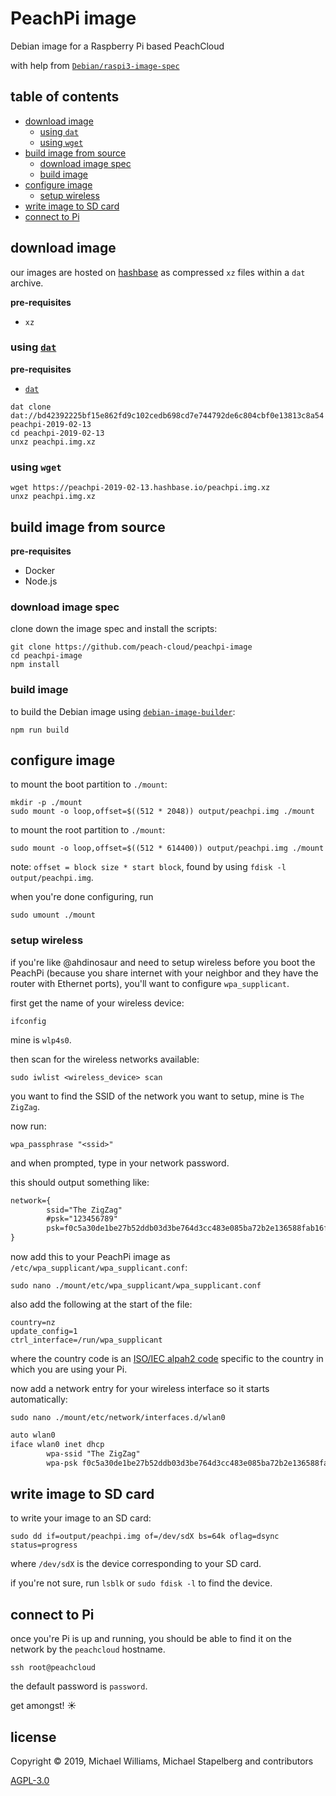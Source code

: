 # PeachPi image

Debian image for a Raspberry Pi based PeachCloud

with help from [`Debian/raspi3-image-spec`](https://github.com/Debian/raspi3-image-spec)

## table of contents

- [download image](#download-image)
  - [using `dat`](#using-dat)
  - [using `wget`](#using-wget)
- [build image from source](#build-image-from-source)
  - [download image spec](#download-image-spec)
  - [build image](#build-image)
- [configure image](#configure-image)
  - [setup wireless](#setup-wireless)
- [write image to SD card](#write-image-to-SD-card)
- [connect to Pi](#connect-to-Pi)

## download image

our images are hosted on [hashbase](https://hashbase.io) as compressed `xz` files within a `dat` archive.

**pre-requisites**

- `xz`

### using [`dat`](https://github.com/datproject/dat)

**pre-requisites**

- [`dat`](https://github.com/datproject/dat#installing-the--dat-command-line-tool)

```shell
dat clone dat://bd42392225bf15e862fd9c102cedb698cd7e744792de6c804cbf0e13813c8a54 peachpi-2019-02-13
cd peachpi-2019-02-13
unxz peachpi.img.xz
```

### using `wget`

```
wget https://peachpi-2019-02-13.hashbase.io/peachpi.img.xz
unxz peachpi.img.xz
```

## build image from source

**pre-requisites**

- Docker
- Node.js

### download image spec

clone down the image spec and install the scripts:

```
git clone https://github.com/peach-cloud/peachpi-image
cd peachpi-image
npm install
```

### build image

to build the Debian image using [`debian-image-builder`](https://github.com/ahdinosaur/debian-image-builder):

```
npm run build
```

## configure image

to mount the boot partition to `./mount`:

```shell
mkdir -p ./mount
sudo mount -o loop,offset=$((512 * 2048)) output/peachpi.img ./mount
```

to mount the root partition to `./mount`:

```shell
sudo mount -o loop,offset=$((512 * 614400)) output/peachpi.img ./mount
```

note: `offset = block size * start block`, found by using `fdisk -l output/peachpi.img`.

when you're done configuring, run

```shell
sudo umount ./mount
```

### setup wireless

if you're like @ahdinosaur and need to setup wireless before you boot the PeachPi (because you share internet with your neighbor and they have the router with Ethernet ports), you'll want to configure `wpa_supplicant`.

first get the name of your wireless device:

```shell
ifconfig
```

mine is `wlp4s0`.

then scan for the wireless networks available:

```shell
sudo iwlist <wireless_device> scan
```

you want to find the SSID of the network you want to setup, mine is `The ZigZag`.

now run:

```shell
wpa_passphrase "<ssid>"
```

and when prompted, type in your network password.

this should output something like:

```txt
network={
        ssid="The ZigZag"
        #psk="123456789"
        psk=f0c5a30de1be27b52ddb03d3be764d3cc483e085ba72b2e136588fab16f42624
}
```

now add this to your PeachPi image as `/etc/wpa_supplicant/wpa_supplicant.conf`:

```shell
sudo nano ./mount/etc/wpa_supplicant/wpa_supplicant.conf
```

also add the following at the start of the file:

```
country=nz
update_config=1
ctrl_interface=/run/wpa_supplicant
```

where the country code is an [ISO/IEC alpah2 code](https://en.wikipedia.org/wiki/ISO_3166-1_alpha-2#Officially_assigned_code_elements) specific to the country in which you are using your Pi.

now add a network entry for your wireless interface so it starts automatically:

```shell
sudo nano ./mount/etc/network/interfaces.d/wlan0
```

```txt
auto wlan0
iface wlan0 inet dhcp
        wpa-ssid "The ZigZag"
        wpa-psk f0c5a30de1be27b52ddb03d3be764d3cc483e085ba72b2e136588fab16f42624
```

## write image to SD card

to write your image to an SD card:

```shell
sudo dd if=output/peachpi.img of=/dev/sdX bs=64k oflag=dsync status=progress
```

where `/dev/sdX` is the device corresponding to your SD card.

if you're not sure, run `lsblk` or `sudo fdisk -l` to find the device.

## connect to Pi

once you're Pi is up and running, you should be able to find it on the network by the `peachcloud` hostname.

```shell
ssh root@peachcloud
```

the default password is `password`.

get amongst! :sunny:

## license

Copyright © 2019, Michael Williams, Michael Stapelberg and contributors

[AGPL-3.0](./LICENSE)
